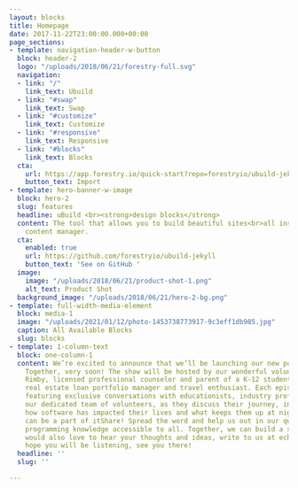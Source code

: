 ```yaml
---
layout: blocks
title: Homepage
date: 2017-11-22T23:00:00.000+00:00
page_sections:
- template: navigation-header-w-button
  block: header-2
  logo: "/uploads/2018/06/21/forestry-full.svg"
  navigation:
  - link: "/"
    link_text: Ubuild
  - link: "#swap"
    link_text: Swap
  - link: "#customize"
    link_text: Customize
  - link: "#responsive"
    link_text: Responsive
  - link: "#blocks"
    link_text: Blocks
  cta:
    url: https://app.forestry.io/quick-start?repo=forestryio/ubuild-jekyll&provider=github&engine=jekyll
    button_text: Import
- template: hero-banner-w-image
  block: hero-2
  slug: features
  headline: uBuild <br><strong>design blocks</strong>
  content: The tool that allows you to build beautiful sites<br>all inside Forestry's
    content manager.
  cta:
    enabled: true
    url: https://github.com/forestryio/ubuild-jekyll
    button_text: 'See on GitHub '
  image:
    image: "/uploads/2018/06/21/product-shot-1.png"
    alt_text: Product Shot
  background_image: "/uploads/2018/06/21/hero-2-bg.png"
- template: full-width-media-element
  block: media-1
  image: "/uploads/2021/01/12/photo-1453738773917-9c3eff1db985.jpg"
  caption: All Available Blocks
  slug: blocks
- template: 1-column-text
  block: one-column-1
  content: We’re excited to announce that we’ll be launching our new podcast, Smarter
    Together, very soon! The show will be hosted by our wonderful volunteers — Jamie
    Rimby, licensed professional counselor and parent of a K-12 student, and Jen Lindell,
    real estate loan portfolio manager and travel enthusiast. Each episode will be
    featuring exclusive conversations with educationists, industry professionals and
    our dedicated team of volunteers, as they discuss their journey, inspiration,
    how software has impacted their lives and what keeps them up at night.How you
    can be a part of itShare! Spread the word and help us out in our quest of making
    programming knowledge accessible to all. Together, we can build a smarter us :)We
    would also love to hear your thoughts and ideas, write to us at echo@smarterus.org.We
    hope you will be listening, see you there!
  headline: ''
  slug: ''

---
```

